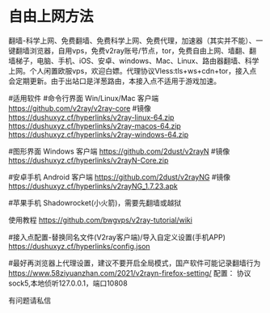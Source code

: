 # 自由上网方法
翻墙-科学上网、免费翻墙、免费科学上网、免费代理，加速器（其实并不能）、一键翻墙浏览器，自用vps，免费v2ray账号/节点，tor，免费自由上网、墙翻、翻墙梯子，电脑、手机、iOS、安卓、windows、Mac、Linux、路由器翻墙、科学上网。个人闲置欧服vps，欢迎白嫖。代理协议Vless:tls+ws+cdn+tor，接入点会定期更新。由于出站口是洋葱路由，本接入点不适用于游戏加速。

#适用软件 
#命令行界面 Win/Linux/Mac 客户端
https://github.com/v2ray/v2ray-core
#镜像
https://dushuxyz.cf/hyperlinks/v2ray-linux-64.zip
https://dushuxyz.cf/hyperlinks/v2ray-macos-64.zip
https://dushuxyz.cf/hyperlinks/v2ray-windows-64.zip

#图形界面 Windows 客户端
https://github.com/2dust/v2rayN
#镜像
https://dushuxyz.cf/hyperlinks/v2rayN-Core.zip

#安卓手机 Android 客户端
https://github.com/2dust/v2rayNG
#镜像
https://dushuxyz.cf/hyperlinks/v2rayNG_1.7.23.apk

#苹果手机 Shadowrocket(小火箭)，需要先翻墙或越狱

使用教程
https://github.com/bwgvps/v2ray-tutorial/wiki

#接入点配置-替换同名文件(V2ray客户端)/导入自定义设置(手机APP)
https://dushuxyz.cf/hyperlinks/config.json

#最好再浏览器上代理设置，建议不要开启全局模式，国产软件可能记录翻墙行为
https://www.58ziyuanzhan.com/2021/v2rayn-firefox-setting/
配置： 协议sock5,本地侦听127.0.0.1，端口10808

有问题请私信
